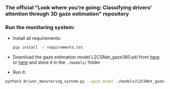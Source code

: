 ### The official "Look where you’re going: Classifying drivers' attention through 3D gaze estimation" repository


### Run the monitoring system:

* Install all requirements:
    ```bash
    pip install -r requirements.txt 
    ```

* Download the gaze estimation model L2CSNet_gaze360.pkl from [here](https://drive.google.com/drive/folders/17p6ORr-JQJcw-eYtG2WGNiuS_qVKwdWd?usp=sharing) or [here](https://github.com/Ahmednull/L2CS-Net) and store it in the `./models/` folder

* Run it:
```bash
python3 driver_monitoring_system.py --gaze_model ./models/L2CSNet_gaze360.pkl --gpu 0 --video_source {{SOURCE}} --video_output {{OUTPUT}} --distraction_model ./models/gnb.pkl
```

